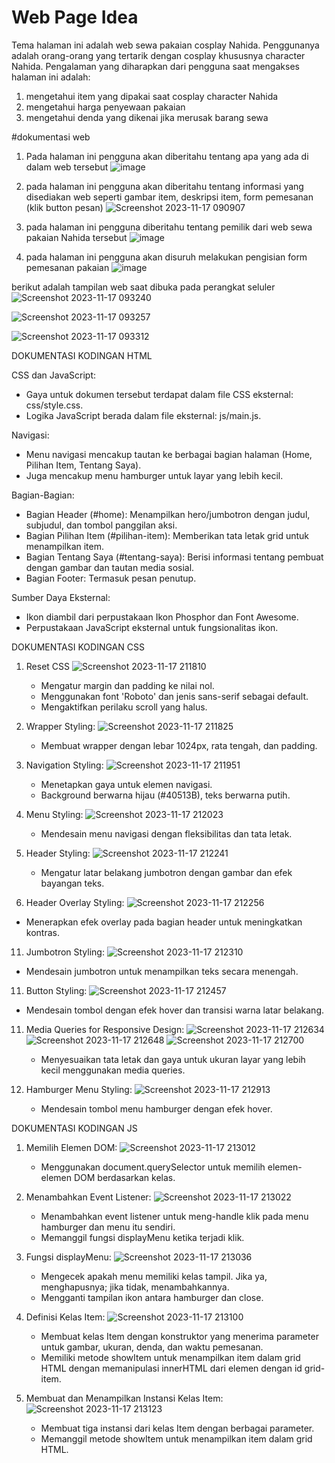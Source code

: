 # Web Page Idea
Tema halaman ini adalah web sewa pakaian cosplay Nahida. Penggunanya adalah orang-orang yang tertarik dengan cosplay khususnya character Nahida. 
Pengalaman yang diharapkan dari pengguna saat mengakses halaman ini adalah:
1. mengetahui item yang dipakai saat cosplay character Nahida
2. mengetahui harga penyewaan pakaian
3. mengetahui denda yang dikenai jika merusak barang sewa

#dokumentasi web 

1) Pada halaman ini pengguna akan diberitahu tentang apa yang ada di dalam web tersebut
![image](https://github.com/Unixhuman/UTS-Pemograman-Web/assets/146809846/5332187d-bc04-4ecf-ba7a-80c1ea0be633)

2) pada halaman ini pengguna akan diberitahu tentang informasi yang disediakan web seperti gambar item, deskripsi item, form pemesanan (klik button pesan)
![Screenshot 2023-11-17 090907](https://github.com/Unixhuman/UTS-Pemograman-Web/assets/146809846/2ec19972-53a6-4314-accd-71e45c7057c8)

3) pada halaman ini pengguna diberitahu tentang pemilik dari web sewa pakaian Nahida tersebut
![image](https://github.com/Unixhuman/UTS-Pemograman-Web/assets/146809846/3e58cc1b-c0db-42fd-85f7-3d01ac6ef7ca)

4) pada halaman ini pengguna akan disuruh melakukan pengisian form pemesanan pakaian
![image](https://github.com/Unixhuman/UTS-Pemograman-Web/assets/146809846/f6262a43-4e43-46f0-8e2e-efc64035eb4f)

berikut adalah tampilan web saat dibuka pada perangkat seluler
![Screenshot 2023-11-17 093240](https://github.com/Unixhuman/UTS-Pemograman-Web/assets/146809846/352c5ee3-c33f-4137-accf-2e772138c1db)

![Screenshot 2023-11-17 093257](https://github.com/Unixhuman/UTS-Pemograman-Web/assets/146809846/311c3195-3c87-458e-a904-6292ea77ca1a)

![Screenshot 2023-11-17 093312](https://github.com/Unixhuman/UTS-Pemograman-Web/assets/146809846/e75b0213-f96b-452c-994e-f3976883332f)


DOKUMENTASI KODINGAN HTML

CSS dan JavaScript:
- Gaya untuk dokumen tersebut terdapat dalam file CSS eksternal: css/style.css.
- Logika JavaScript berada dalam file eksternal: js/main.js.

Navigasi:
- Menu navigasi mencakup tautan ke berbagai bagian halaman (Home, Pilihan Item, Tentang Saya).
- Juga mencakup menu hamburger untuk layar yang lebih kecil.

Bagian-Bagian:
- Bagian Header (#home):
  Menampilkan hero/jumbotron dengan judul, subjudul, dan tombol panggilan aksi.
- Bagian Pilihan Item (#pilihan-item):
  Memberikan tata letak grid untuk menampilkan item.
- Bagian Tentang Saya (#tentang-saya):
  Berisi informasi tentang pembuat dengan gambar dan tautan media sosial.
- Bagian Footer:
  Termasuk pesan penutup.

Sumber Daya Eksternal:
- Ikon diambil dari perpustakaan Ikon Phosphor dan Font Awesome.
- Perpustakaan JavaScript eksternal untuk fungsionalitas ikon.




DOKUMENTASI KODINGAN CSS
1. Reset CSS
   ![Screenshot 2023-11-17 211810](https://github.com/Unixhuman/UTS-Pemograman-Web/assets/146809846/72ad4adc-f6a1-4e3c-9310-bd4cdef44789)
   - Mengatur margin dan padding ke nilai nol.
   - Menggunakan font 'Roboto' dan jenis sans-serif sebagai default.
   - Mengaktifkan perilaku scroll yang halus.
     
3. Wrapper Styling:
   ![Screenshot 2023-11-17 211825](https://github.com/Unixhuman/UTS-Pemograman-Web/assets/146809846/7e4687cd-db3b-4270-86fb-056eaf35c3f2)
   - Membuat wrapper dengan lebar 1024px, rata tengah, dan padding.

5. Navigation Styling:
   ![Screenshot 2023-11-17 211951](https://github.com/Unixhuman/UTS-Pemograman-Web/assets/146809846/90c7ed16-37e0-4abb-bb1d-331dd0687bf6)
   - Menetapkan gaya untuk elemen navigasi.
   - Background berwarna hijau (#40513B), teks berwarna putih.
     
7. Menu Styling:
   ![Screenshot 2023-11-17 212023](https://github.com/Unixhuman/UTS-Pemograman-Web/assets/146809846/3016a10e-ed48-4353-8a83-639cfad63a58)
   - Mendesain menu navigasi dengan fleksibilitas dan tata letak.

9. Header Styling:
    ![Screenshot 2023-11-17 212241](https://github.com/Unixhuman/UTS-Pemograman-Web/assets/146809846/0637cdd8-9aa3-440a-bd36-ef98a3a3e42d)
   - Mengatur latar belakang jumbotron dengan gambar dan efek bayangan teks.

11. Header Overlay Styling:
    ![Screenshot 2023-11-17 212256](https://github.com/Unixhuman/UTS-Pemograman-Web/assets/146809846/a0d27f20-983f-4e40-a7c7-712918474579)

   - Menerapkan efek overlay pada bagian header untuk meningkatkan kontras.

11. Jumbotron Styling:
    ![Screenshot 2023-11-17 212310](https://github.com/Unixhuman/UTS-Pemograman-Web/assets/146809846/2bd292b1-b55a-4dc5-8326-be8f3fdf7db4)

   - Mendesain jumbotron untuk menampilkan teks secara menengah.

11. Button Styling:
    ![Screenshot 2023-11-17 212457](https://github.com/Unixhuman/UTS-Pemograman-Web/assets/146809846/87a4c67e-c426-4dec-b975-8d0210ea74f4)

   - Mendesain tombol dengan efek hover dan transisi warna latar belakang.

11. Media Queries for Responsive Design:
      ![Screenshot 2023-11-17 212634](https://github.com/Unixhuman/UTS-Pemograman-Web/assets/146809846/48abbf7d-645a-4aff-875f-7b282f4d6cb2)
      ![Screenshot 2023-11-17 212648](https://github.com/Unixhuman/UTS-Pemograman-Web/assets/146809846/ac8834f3-84c7-4c6d-ae92-e13516efc5c3)
      ![Screenshot 2023-11-17 212700](https://github.com/Unixhuman/UTS-Pemograman-Web/assets/146809846/6b823d7f-85ec-4a3b-bb81-061b308683a8)
    - Menyesuaikan tata letak dan gaya untuk ukuran layar yang lebih kecil menggunakan media queries.

13. Hamburger Menu Styling:
    ![Screenshot 2023-11-17 212913](https://github.com/Unixhuman/UTS-Pemograman-Web/assets/146809846/a8ed64d9-b85d-4508-8117-4718f814f341)
    - Mendesain tombol menu hamburger dengan efek hover.




DOKUMENTASI KODINGAN JS

1. Memilih Elemen DOM:
   ![Screenshot 2023-11-17 213012](https://github.com/Unixhuman/UTS-Pemograman-Web/assets/146809846/5609765c-5c90-4715-b740-bf710b47ce3f)
   - Menggunakan document.querySelector untuk memilih elemen-elemen DOM berdasarkan kelas.

3. Menambahkan Event Listener:
   ![Screenshot 2023-11-17 213022](https://github.com/Unixhuman/UTS-Pemograman-Web/assets/146809846/c8024c40-15f4-4d1b-906f-4cf2a68e9db5)
   - Menambahkan event listener untuk meng-handle klik pada menu hamburger dan menu itu sendiri.
   - Memanggil fungsi displayMenu ketika terjadi klik.

5. Fungsi displayMenu:
   ![Screenshot 2023-11-17 213036](https://github.com/Unixhuman/UTS-Pemograman-Web/assets/146809846/e881cda8-9584-42a2-9c97-ce652751acff)
   - Mengecek apakah menu memiliki kelas tampil. Jika ya, menghapusnya; jika tidak, menambahkannya.
   - Mengganti tampilan ikon antara hamburger dan close.

7. Definisi Kelas Item:
   ![Screenshot 2023-11-17 213100](https://github.com/Unixhuman/UTS-Pemograman-Web/assets/146809846/99d3b0de-8835-4746-8deb-343feb0e2cfe)
     - Membuat kelas Item dengan konstruktor yang menerima parameter untuk gambar, ukuran, denda, dan waktu pemesanan.
     - Memiliki metode showItem untuk menampilkan item dalam grid HTML dengan memanipulasi innerHTML dari elemen dengan id grid-item.
    
  9. Membuat dan Menampilkan Instansi Kelas Item:
      ![Screenshot 2023-11-17 213123](https://github.com/Unixhuman/UTS-Pemograman-Web/assets/146809846/d4f447db-6a68-44ca-860d-81b9f1ba8e6c)
     - Membuat tiga instansi dari kelas Item dengan berbagai parameter.
     - Memanggil metode showItem untuk menampilkan item dalam grid HTML.
